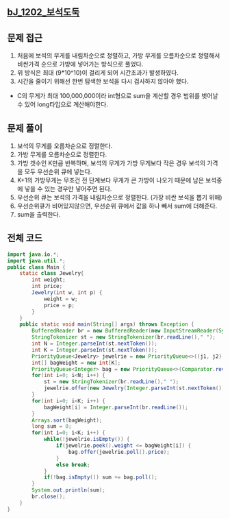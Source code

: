 ## [bJ_1202_보석도둑](https://www.acmicpc.net/problem/1202)

## 문제 접근
1. 처음에 보석의 무게를 내림차순으로 정렬하고, 가방 무게를 오름차순으로 정렬해서 비싼가격 순으로 가방에 넣어가는 방식으로 풀었다.
2. 위 방식은 최대 (9*10^10)이 걸리게 되어 시간초과가 발생하였다.
3. 시간을 줄이기 위해선 한번 탐색한 보석을 다시 검사하지 않아야 했다.

* C의 무게가 최대 100,000,000이라 int형으로 sum을 계산할 경우 범위를 벗어날 수 있어 long타입으로 계산해야한다.

## 문제 풀이
1. 보석의 무게를 오름차순으로 정렬한다.
2. 가방 무게를 오름차순으로 정렬한다.
3. 가방 갯수인 K만큼 반복하며, 보석의 무게가 가방 무게보다 작은 경우 보석의 가격을 모두 우선순위 큐에 넣는다.
4. K+1의 가방무게는 무조건 전 단계보다 무게가 큰 가방이 나오기 때문에 남은 보석중에 넣을 수 있는 경우만 넣어주면 된다.
5. 우선순위 큐는 보석의 가격을 내림차순으로 정렬한다. (가장 비싼 보석을 뽑기 위해)
6. 우선순위큐가 비어있지않으면, 우선순위 큐에서 값을 하나 빼서 sum에 더해준다.
7. sum을 출력한다.

## 전체 코드

```java
import java.io.*;
import java.util.*;
public class Main {
    static class Jewelry{
        int weight;
        int price;
        Jewelry(int w, int p) {
            weight = w;
            price = p;
        }
    }
    public static void main(String[] args) throws Exception {
        BufferedReader br = new BufferedReader(new InputStreamReader(System.in));
        StringTokenizer st = new StringTokenizer(br.readLine()," ");
        int N = Integer.parseInt(st.nextToken());
        int K = Integer.parseInt(st.nextToken());
        PriorityQueue<Jewelry> jewelrie = new PriorityQueue<>((j1, j2)->{return j1.weight- j2.weight;});
        int[] bagWeight = new int[K];
        PriorityQueue<Integer> bag = new PriorityQueue<>(Comparator.reverseOrder());
        for(int i=0; i<N; i++) {
            st = new StringTokenizer(br.readLine()," ");
            jewelrie.offer(new Jewelry(Integer.parseInt(st.nextToken()),Integer.parseInt(st.nextToken())));
        }
        for(int i=0; i<K; i++) {
            bagWeight[i] = Integer.parseInt(br.readLine());
        }
        Arrays.sort(bagWeight);
        long sum = 0;
        for(int i=0; i<K; i++) {
            while(!jewelrie.isEmpty()) {
                if(jewelrie.peek().weight <= bagWeight[i]) {
                    bag.offer(jewelrie.poll().price);
                }
                else break;
            }
            if(!bag.isEmpty()) sum += bag.poll();
        }
        System.out.println(sum);
        br.close();
    }
}
```
